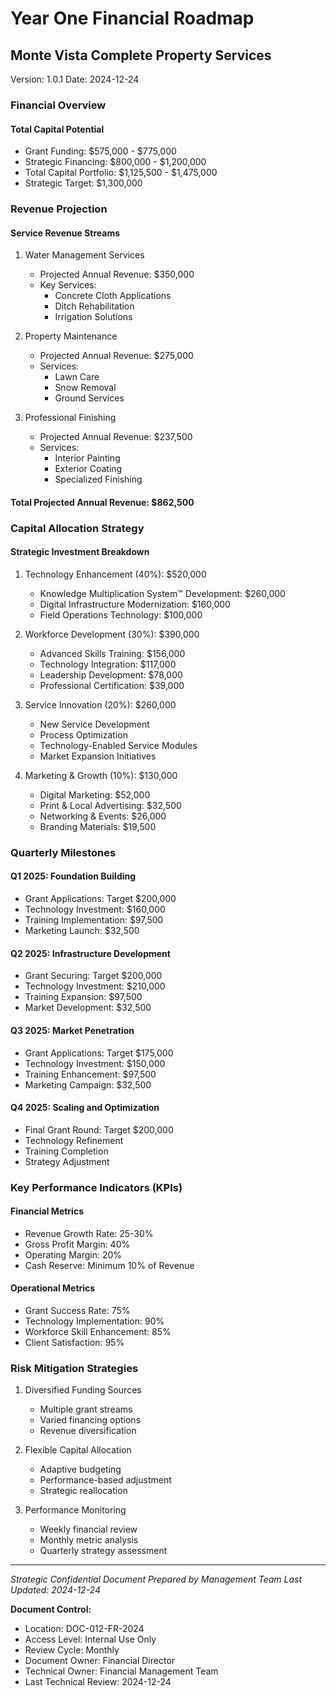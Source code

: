 # Year One Financial Roadmap
## Monte Vista Complete Property Services
Version: 1.0.1
Date: 2024-12-24

### Financial Overview

#### Total Capital Potential
- Grant Funding: $575,000 - $775,000
- Strategic Financing: $800,000 - $1,200,000
- Total Capital Portfolio: $1,125,500 - $1,475,000
- Strategic Target: $1,300,000

### Revenue Projection

#### Service Revenue Streams
1. Water Management Services
   - Projected Annual Revenue: $350,000
   - Key Services:
     * Concrete Cloth Applications
     * Ditch Rehabilitation
     * Irrigation Solutions

2. Property Maintenance
   - Projected Annual Revenue: $275,000
   - Services:
     * Lawn Care
     * Snow Removal
     * Ground Services

3. Professional Finishing
   - Projected Annual Revenue: $237,500
   - Services:
     * Interior Painting
     * Exterior Coating
     * Specialized Finishing

#### Total Projected Annual Revenue: $862,500

### Capital Allocation Strategy

#### Strategic Investment Breakdown
1. Technology Enhancement (40%): $520,000
   - Knowledge Multiplication System™ Development: $260,000
   - Digital Infrastructure Modernization: $160,000
   - Field Operations Technology: $100,000

2. Workforce Development (30%): $390,000
   - Advanced Skills Training: $156,000
   - Technology Integration: $117,000
   - Leadership Development: $78,000
   - Professional Certification: $39,000

3. Service Innovation (20%): $260,000
   - New Service Development
   - Process Optimization
   - Technology-Enabled Service Modules
   - Market Expansion Initiatives

4. Marketing & Growth (10%): $130,000
   - Digital Marketing: $52,000
   - Print & Local Advertising: $32,500
   - Networking & Events: $26,000
   - Branding Materials: $19,500

### Quarterly Milestones

#### Q1 2025: Foundation Building
- Grant Applications: Target $200,000
- Technology Investment: $160,000
- Training Implementation: $97,500
- Marketing Launch: $32,500

#### Q2 2025: Infrastructure Development
- Grant Securing: Target $200,000
- Technology Investment: $210,000
- Training Expansion: $97,500
- Market Development: $32,500

#### Q3 2025: Market Penetration
- Grant Applications: Target $175,000
- Technology Investment: $150,000
- Training Enhancement: $97,500
- Marketing Campaign: $32,500

#### Q4 2025: Scaling and Optimization
- Final Grant Round: Target $200,000
- Technology Refinement
- Training Completion
- Strategy Adjustment

### Key Performance Indicators (KPIs)

#### Financial Metrics
- Revenue Growth Rate: 25-30%
- Gross Profit Margin: 40%
- Operating Margin: 20%
- Cash Reserve: Minimum 10% of Revenue

#### Operational Metrics
- Grant Success Rate: 75%
- Technology Implementation: 90%
- Workforce Skill Enhancement: 85%
- Client Satisfaction: 95%

### Risk Mitigation Strategies
1. Diversified Funding Sources
   - Multiple grant streams
   - Varied financing options
   - Revenue diversification

2. Flexible Capital Allocation
   - Adaptive budgeting
   - Performance-based adjustment
   - Strategic reallocation

3. Performance Monitoring
   - Weekly financial review
   - Monthly metric analysis
   - Quarterly strategy assessment

---

*Strategic Confidential Document*
*Prepared by Management Team*
*Last Updated: 2024-12-24*

**Document Control:**
- Location: DOC-012-FR-2024
- Access Level: Internal Use Only
- Review Cycle: Monthly
- Document Owner: Financial Director
- Technical Owner: Financial Management Team
- Last Technical Review: 2024-12-24
